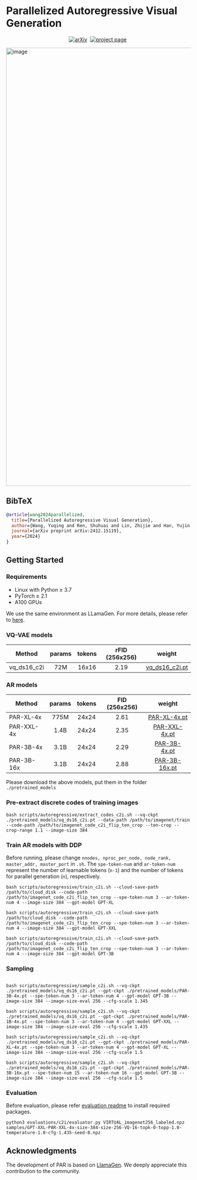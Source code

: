 # Parallelized Autoregressive Visual Generation

<div align="center">
  
[![arXiv](https://img.shields.io/badge/arXiv%20paper-2412.15119-b31b1b.svg)](https://arxiv.org/abs/2412.15119)&nbsp;
[![project page](https://img.shields.io/badge/Project_page-More_demo-green)](https://yuqingwang1029.github.io/PAR-project)&nbsp;

</div>

<img width="1195" alt="image" src="https://github.com/user-attachments/assets/54db2bdc-40f8-47e2-81a3-aa26cbbcd611" />

## BibTeX
```bibtex
@article{wang2024parallelized,
  title={Parallelized Autoregressive Visual Generation},
  author={Wang, Yuqing and Ren, Shuhuai and Lin, Zhijie and Han, Yujin and Guo, Haoyuan and Yang, Zhenheng and Zou, Difan and Feng, Jiashi and Liu, Xihui},
  journal={arXiv preprint arXiv:2412.15119},
  year={2024}
}
```

## Getting Started
### Requirements
- Linux with Python ≥ 3.7
- PyTorch ≥ 2.1
- A100 GPUs
  
We use the same environment as LLamaGen. For more details, please refer to [here](https://github.com/FoundationVision/LlamaGen/blob/main/GETTING_STARTED.md).

### VQ-VAE models
Method | params | tokens | rFID (256x256) | weight
--- |:---:|:---:|:---:|:---:
vq_ds16_c2i | 72M | 16x16 | 2.19 | [vq_ds16_c2i.pt](https://huggingface.co/FoundationVision/LlamaGen/resolve/main/vq_ds16_c2i.pt) 

### AR models
Method | params | tokens | FID (256x256) | weight 
--- |:---:|:---:|:---:|:---:|
PAR-XL-4x    | 775M | 24x24 | 2.61 | [PAR-XL-4x.pt](https://huggingface.co/Epiphqny/PAR/resolve/main/PAR-XL-4x.pt)
PAR-XXL-4x   | 1.4B | 24x24 | 2.35 | [PAR-XXL-4x.pt](https://huggingface.co/Epiphqny/PAR/resolve/main/PAR-XXL-4x.pt)
PAR-3B-4x   | 3.1B | 24x24 | 2.29 | [PAR-3B-4x.pt](https://huggingface.co/Epiphqny/PAR/resolve/main/PAR-3B-4x.pt)
PAR-3B-16x   | 3.1B | 24x24 | 2.88 | [PAR-3B-16x.pt](https://huggingface.co/Epiphqny/PAR/resolve/main/PAR-3B-16x.pt)

Please download the above models, put them in the folder `./pretrained_models`

### Pre-extract discrete codes of training images
```
bash scripts/autoregressive/extract_codes_c2i.sh --vq-ckpt ./pretrained_models/vq_ds16_c2i.pt --data-path /path/to/imagenet/train --code-path /path/to/imagenet_code_c2i_flip_ten_crop --ten-crop --crop-range 1.1 --image-size 384
```

### Train AR models with DDP
Before running, please change `nnodes, nproc_per_node, node_rank, master_addr, master_port` in `.sh`. The `spe-token-num` and `ar-token-num` represent the number of learnable tokens (`n-1`) and the number of tokens for parallel generation (`n`), respectively.
```
bash scripts/autoregressive/train_c2i.sh --cloud-save-path /path/to/cloud_disk --code-path /path/to/imagenet_code_c2i_flip_ten_crop --spe-token-num 3 --ar-token-num 4 --image-size 384 --gpt-model GPT-XL

bash scripts/autoregressive/train_c2i.sh --cloud-save-path /path/to/cloud_disk --code-path /path/to/imagenet_code_c2i_flip_ten_crop --spe-token-num 3 --ar-token-num 4 --image-size 384 --gpt-model GPT-XXL

bash scripts/autoregressive/train_c2i.sh --cloud-save-path /path/to/cloud_disk --code-path /path/to/imagenet_code_c2i_flip_ten_crop --spe-token-num 3 --ar-token-num 4 --image-size 384 --gpt-model GPT-3B
```

### Sampling
```

bash scripts/autoregressive/sample_c2i.sh --vq-ckpt ./pretrained_models/vq_ds16_c2i.pt --gpt-ckpt ./pretrained_models/PAR-3B-4x.pt --spe-token-num 3 --ar-token-num 4 --gpt-model GPT-3B --image-size 384 --image-size-eval 256 --cfg-scale 1.345

bash scripts/autoregressive/sample_c2i.sh --vq-ckpt ./pretrained_models/vq_ds16_c2i.pt --gpt-ckpt ./pretrained_models/PAR-1B-4x.pt --spe-token-num 3 --ar-token-num 4 --gpt-model GPT-XXL --image-size 384 --image-size-eval 256 --cfg-scale 1.435

bash scripts/autoregressive/sample_c2i.sh --vq-ckpt ./pretrained_models/vq_ds16_c2i.pt --gpt-ckpt ./pretrained_models/PAR-XL-4x.pt --spe-token-num 3 --ar-token-num 4 --gpt-model GPT-XL --image-size 384 --image-size-eval 256 --cfg-scale 1.5

bash scripts/autoregressive/sample_c2i.sh --vq-ckpt ./pretrained_models/vq_ds16_c2i.pt --gpt-ckpt ./pretrained_models/PAR-3B-16x.pt --spe-token-num 15 --ar-token-num 16 --gpt-model GPT-3B --image-size 384 --image-size-eval 256 --cfg-scale 1.5
```


### Evaluation
Before evaluation, please refer [evaluation readme](evaluations/c2i/README.md) to install required packages. 
```
python3 evaluations/c2i/evaluator.py VIRTUAL_imagenet256_labeled.npz samples/GPT-XXL-PAR-XXL-4x-size-384-size-256-VQ-16-topk-0-topp-1.0-temperature-1.0-cfg-1.435-seed-0.npz
```

## Acknowledgments
The development of PAR is based on [LlamaGen](https://github.com/FoundationVision/LlamaGen). We deeply appreciate this contribution to the community.
